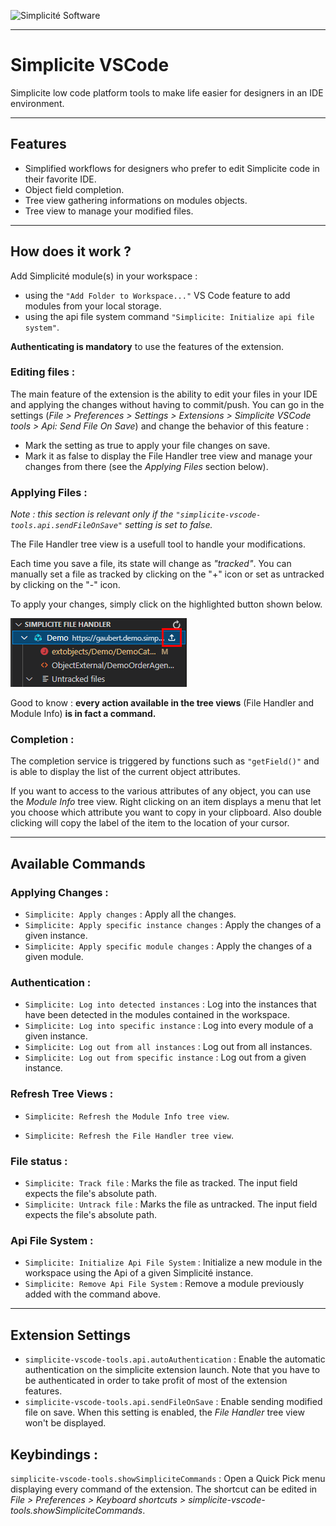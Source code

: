![Simplicit&eacute; Software](https://www.simplicite.io/resources/logos/logo250-grey.png)
* * *

# Simplicite VSCode

Simplicite low code platform tools to make life easier for designers in an IDE environment.

---

## Features

- Simplified workflows for designers who prefer to edit Simplicite code in their favorite IDE.
- Object field completion.
- Tree view gathering informations on modules objects.
- Tree view to manage your modified files.

---

## How does it work ?

Add Simplicité module(s) in your workspace :
- using the `"Add Folder to Workspace..."` VS Code feature to add modules from your local storage.
- using the api file system command `"Simplicite: Initialize api file system"`.

**Authenticating is mandatory** to use the features of the extension.


### Editing files :
The main feature of the extension is the ability to edit your files in your IDE and applying the changes without having to commit/push. 
You can go in the settings (*File > Preferences > Settings > Extensions > Simplicite VSCode tools > Api: Send File On Save*) and change the behavior of this feature :
- Mark the setting as true to apply your file changes on save. 
- Mark it as false to display the File Handler tree view and manage your changes from there (see the *Applying Files* section below).

### Applying Files :
*Note : this section is relevant only if the `"simplicite-vscode-tools.api.sendFileOnSave"` setting is set to false.*

The File Handler tree view is a usefull tool to handle your modifications.

Each time you save a file, its state will change as *"tracked"*. You can manually set a file as tracked by clicking on the "+" icon or set as untracked by clicking on the "-" icon.

To apply your changes, simply click on the highlighted button shown below.


![login-apply](resources/filetree.png)

Good to know : **every action available in the tree views** (File Handler and Module Info) **is in fact a command.**

### Completion :
The completion service is triggered by functions such as `"getField()"` and is able to display the list of the current object attributes.

If you want to access to the various attributes of any object, you can use the *Module Info* tree view. Right clicking on an item displays a menu that let you choose which attribute you want to copy in your clipboard. Also double clicking will copy the label of the item to the location of your cursor.

---

## Available Commands

### Applying Changes :
- `Simplicite: Apply changes` : Apply all the changes.
- `Simplicite: Apply specific instance changes` : Apply the changes of a given instance.
- `Simplicite: Apply specific module changes` : Apply the changes of a given module.

### Authentication :
- `Simplicite: Log into detected instances` : Log into the instances that have been detected in the modules contained in the workspace.
- `Simplicite: Log into specific instance` : Log into every module of a given instance.
- `Simplicite: Log out from all instances` : Log out from all instances.
- `Simplicite: Log out from specific instance` : Log out from a given instance.
### Refresh Tree Views :
- `Simplicite: Refresh the Module Info tree view`.

- `Simplicite: Refresh the File Handler tree view`.
### File status : 
- `Simplicite: Track file` : Marks the file as tracked. The input field expects the file's absolute path.
- `Simplicite: Untrack file` : Marks the file as untracked. The input field expects the file's absolute path.
### Api File System :
- `Simplicite: Initialize Api File System` : Initialize a new module in the workspace using the Api of a given Simplicité instance.
- `Simplicite: Remove Api File System` : Remove a module previously added with the command above.

---

## Extension Settings

- `simplicite-vscode-tools.api.autoAuthentication` : Enable the automatic authentication on the simplicite extension launch. Note that you have to be authenticated in order to take profit of most of the extension features.
- `simplicite-vscode-tools.api.sendFileOnSave` : Enable sending modified file on save. When this setting is enabled, the *File Handler* tree view won't be displayed.

## Keybindings :
`simplicite-vscode-tools.showSimpliciteCommands` : Open a Quick Pick menu displaying every command of the extension. The shortcut can be edited in *File > Preferences > Keyboard shortcuts > simplicite-vscode-tools.showSimpliciteCommands*.